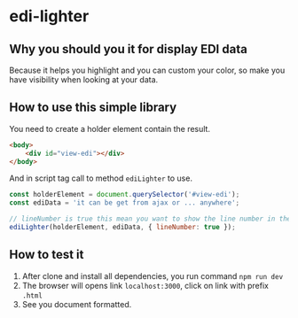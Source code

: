 # edi-lighter

## Why you should you it for display EDI data

Because it helps you highlight and you can custom your color, so make you have visibility when looking at your data.

## How to use this simple library

You need to create a holder element contain the result.

```html
<body>
	<div id="view-edi"></div>
</body>
```

And in script tag call to method `ediLighter` to use.

```js
const holderElement = document.querySelector('#view-edi');
const ediData = 'it can be get from ajax or ... anywhere';

// lineNumber is true this mean you want to show the line number in the left of holder
ediLighter(holderElement, ediData, { lineNumber: true });
```

## How to test it

1. After clone and install all dependencies, you run command `npm run dev`
2. The browser will opens link `localhost:3000`, click on link with prefix `.html`
3. See you document formatted.
